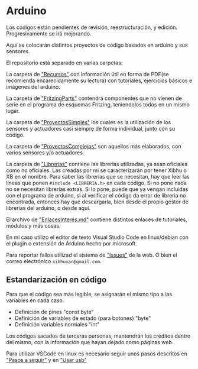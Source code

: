 # Arduino
Los códigos están pendientes de revisión, reestructuración, y edición. Progresivamente se irá mejorando.

Aquí se colocarán distintos proyectos de código basados en arduino y sus sensores.

El repositorio está separado en varias carpetas:

La carpeta de ["Recursos"](Recursos) con información útil en forma de PDF(se recomienda encarecidamente su lectura) con tutoriales, ejercicios básicos e imágenes del arduino.

La carpeta de ["FritzingParts"](FritzingParts) contendrá componentes que no vienen de serie en el programa de esquemas Fritzing, teniendolos todos en un mismo lugar.

La carpeta de ["ProyectosSimples"](ProyectosSimples) los cuales es la utilización de los sensores y actuadores casi siempre de forma individual, junto con su código.

La carpeta de ["ProyectosComplejos"](ProyectosComplejos) son aquellos más elaborados, con varios sensores y/o actuadores.

La carpeta de ["Librerias"](Librerias) contiene las librerias utilizadas, ya sean oficiales como no oficiales. Las creadas por mi se caracterizarán por tener Xibhu o XB en el nombre. Para saber las librerías que se necesitan, hay que leer las líneas que ponen `#include <LIBRERIA.h>` en cada código. Si no pone nada no se necesitan librerías extras. Si lo pone, puede que ya vengan incluidas con el programa de arduino, si al verificar el código da error de libreria no encontrada, entonces hay que descargarla, bien desde el propio gestor de librerias del arduino, o desde aquí.

El archivo de ["EnlacesInterés.md"](EnlacesInterés.md) contiene distintos enlaces de tutoriales, módulos y más cosas.

En mi caso utilizo el editor de texto Visual Studio Code en linux/debian con el plugin o extensión de Arduino hecho por microsoft.

Para reportar fallos utilizad el sistema de ["Issues"](https://github.com/Xibhu/Arduino/issues) de la web. O bien el correo electrónico `xibhuxan@gmail.com`.

## Estandarización en código
Para que el código sea más legible, se asignarán el mismo tipo a las variables en cada caso.

- Definición de pines "const byte"
- Definición de variables de estado (para botones) "byte"
- Definición variables normales "int"


Los códigos sacados de terceras personas, mantendrán los créditos dentro del mismo, con la información que hayan dejado como páginas web.

Para utilizar VSCode en linux es necesario seguir unos pasos descritos en ["Pasos a seguir"](InstalaciónVisualStudioCode.md) y en ["Usar usb"](https://github.com/Xibhu/Tutoriales/blob/master/Sistemas%20Operativos/Linux/Comandos.md)

